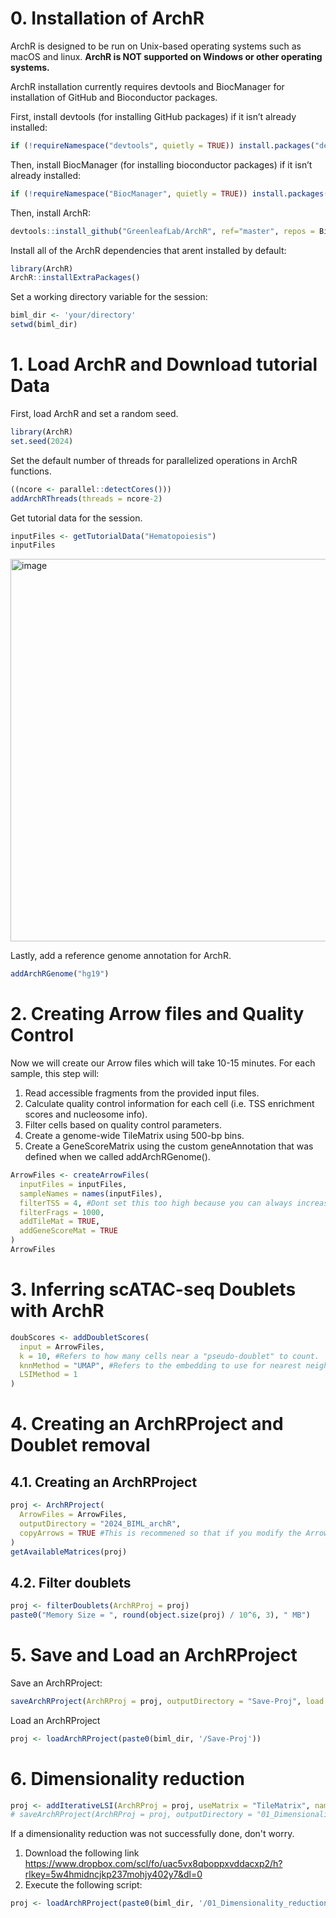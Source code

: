 # 0. Installation of ArchR

ArchR is designed to be run on Unix-based operating systems such as macOS and linux. **ArchR is NOT supported on Windows or other operating systems.**  

ArchR installation currently requires devtools and BiocManager for installation of GitHub and Bioconductor packages.  

First, install devtools (for installing GitHub packages) if it isn’t already installed:

```R
if (!requireNamespace("devtools", quietly = TRUE)) install.packages("devtools")
```
Then, install BiocManager (for installing bioconductor packages) if it isn’t already installed:
```R
if (!requireNamespace("BiocManager", quietly = TRUE)) install.packages("BiocManager")
```
Then, install ArchR:
```R
devtools::install_github("GreenleafLab/ArchR", ref="master", repos = BiocManager::repositories())
```
Install all of the ArchR dependencies that arent installed by default:
```R
library(ArchR)
ArchR::installExtraPackages()
```
Set a working directory variable for the session:
```R
biml_dir <- 'your/directory'
setwd(biml_dir)
```

# 1. Load ArchR and Download tutorial Data
First, load ArchR and set a random seed.
```R
library(ArchR)
set.seed(2024)
```
Set the default number of threads for parallelized operations in ArchR functions.
```R
((ncore <- parallel::detectCores()))
addArchRThreads(threads = ncore-2)
```
Get tutorial data for the session.
```R
inputFiles <- getTutorialData("Hematopoiesis")
inputFiles
```
<img width="612" alt="image" src="https://github.com/choilab-hr/KSBI_BIML_2024/assets/159281429/fcf10bf2-6d7f-4b51-afb4-2efe71d5d5c4">

Lastly, add a reference genome annotation for ArchR.
```R
addArchRGenome("hg19")
```
# 2. Creating Arrow files and Quality Control
Now we will create our Arrow files which will take 10-15 minutes. For each sample, this step will:  

1. Read accessible fragments from the provided input files.
2. Calculate quality control information for each cell (i.e. TSS enrichment scores and nucleosome info).
3. Filter cells based on quality control parameters.
4. Create a genome-wide TileMatrix using 500-bp bins.
5. Create a GeneScoreMatrix using the custom geneAnnotation that was defined when we called addArchRGenome().

```R
ArrowFiles <- createArrowFiles(
  inputFiles = inputFiles,
  sampleNames = names(inputFiles),
  filterTSS = 4, #Dont set this too high because you can always increase later
  filterFrags = 1000, 
  addTileMat = TRUE,
  addGeneScoreMat = TRUE
)
ArrowFiles
```

# 3. Inferring scATAC-seq Doublets with ArchR
```R
doubScores <- addDoubletScores(
  input = ArrowFiles,
  k = 10, #Refers to how many cells near a "pseudo-doublet" to count.
  knnMethod = "UMAP", #Refers to the embedding to use for nearest neighbor search.
  LSIMethod = 1
)
```

# 4. Creating an ArchRProject and Doublet removal
## 4.1. Creating an ArchRProject
```R
proj <- ArchRProject(
  ArrowFiles = ArrowFiles, 
  outputDirectory = "2024_BIML_archR",
  copyArrows = TRUE #This is recommened so that if you modify the Arrow files you have an original copy for later usage.
)
getAvailableMatrices(proj)
```
## 4.2. Filter doublets
```R
proj <- filterDoublets(ArchRProj = proj)
paste0("Memory Size = ", round(object.size(proj) / 10^6, 3), " MB")
```

# 5. Save and Load an ArchRProject
Save an ArchRProject:  
```R
saveArchRProject(ArchRProj = proj, outputDirectory = "Save-Proj", load = FALSE)
```
Load an ArchRProject
```R
proj <- loadArchRProject(paste0(biml_dir, '/Save-Proj'))
```

# 6. Dimensionality reduction
```R
proj <- addIterativeLSI(ArchRProj = proj, useMatrix = "TileMatrix", name = "IterativeLSI")
# saveArchRProject(ArchRProj = proj, outputDirectory = "01_Dimensionality_reduction", load = FALSE) # Optional
```
If a dimensionality reduction was not successfully done, don't worry.  
1. Download the following link https://www.dropbox.com/scl/fo/uac5vx8qboppxvddacxp2/h?rlkey=5w4hmidncjkp237mohjy402y7&dl=0
2. Execute the following script:
```R
proj <- loadArchRProject(paste0(biml_dir, '/01_Dimensionality_reduction'))
```















